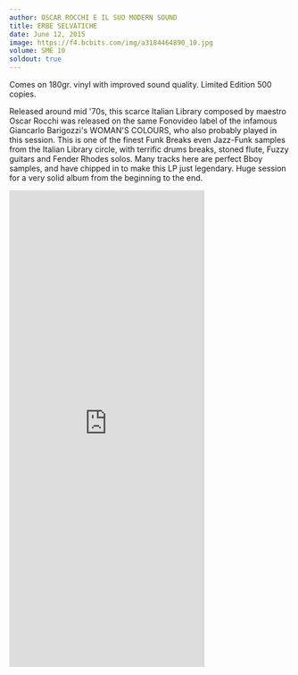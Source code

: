 ```yaml
---
author: OSCAR ROCCHI E IL SUO MODERN SOUND
title: ERBE SELVATICHE
date: June 12, 2015
image: https://f4.bcbits.com/img/a3184464890_10.jpg
volume: SME 10
soldout: true
---
```


Comes on 180gr. vinyl with improved sound quality. Limited Edition 500 copies.

Released around mid '70s, this scarce Italian Library composed by maestro Oscar Rocchi was released on the same Fonovideo label of the infamous Giancarlo Barigozzi's WOMAN'S COLOURS, who also probably played in this session. This is one of the finest Funk Breaks even Jazz-Funk samples from the Italian Library circle, with terrific drums breaks, stoned flute, Fuzzy guitars and Fender Rhodes solos. Many tracks here are perfect Bboy samples, and have chipped in to make this LP just legendary. Huge session for a very solid album from the beginning to the end.

<iframe style="border: 0; width: 350px; height: 853px;" src="https://bandcamp.com/EmbeddedPlayer/album=259012357/size=large/bgcol=ffffff/linkcol=0687f5/package=2946072457/transparent=true/" seamless><a href="http://sonormusiceditions.bandcamp.com/album/erbe-selvatiche">ERBE SELVATICHE by OSCAR ROCCHI e il suo MODERN SOUND</a></iframe>